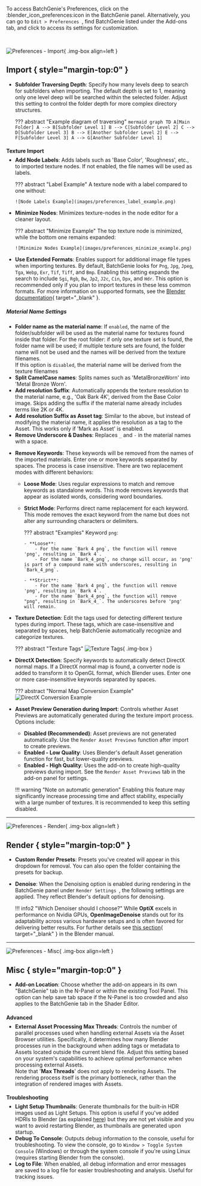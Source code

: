 To access BatchGenie's Preferences, click on the :blender_icon_preferences:icon in the BatchGenie panel. Alternatively, you can go to  `Edit > Preferences `, find BatchGenie listed under the Add-ons tab, and click to access its settings for customization.

<br>

![Preferences - Import](images/preferences_import.png){ .img-box align=left }

## Import { style="margin-top:0" }

  - **Subfolder Traversing Depth**: Specify how many levels deep to search for subfolders when importing. The default depth is set to 1, meaning only one level deep will be searched within the selected folder. Adjust this setting to control the folder depth for more complex directory structures.

    ??? abstract "Example diagram of traversing"
        ```mermaid
        graph TD
            A[Main Folder]
            A --> B[Subfolder Level 1]
            B --> C[Subfolder Level 2]
            C --> D[Subfolder Level 3]
            B --> E[Another Subfolder Level 2]
            E --> F[Subfolder Level 3]
            A --> G[Another Subfolder Level 1]
        ```
<h4 style="margin-bottom:-0.5em;">Texture Import</h4>

  - **Add Node Labels**: Adds labels such as 'Base Color', 'Roughness', etc., to imported texture nodes. If not enabled, the file names will be used as labels.

    ??? abstract "Label Example"
        A texture node with a label compared to one without:

        ![Node Labels Example](images/preferences_label_example.png)

  - **Minimize Nodes**: Minimizes texture-nodes in the node editor for a cleaner layout.

    ??? abstract "Minimize Example"
        The top texture node is minimized, while the bottom one remains expanded:

        ![Minimize Nodes Example](images/preferences_minimize_example.png)

  <div style="clear:both"></div>

  - **Use Extended Formats**: Enables support for additional image file types when importing textures. By default, BatchGenie looks for `Png`, `Jpg`, `Jpeg`, `Tga`, `Webp`, `Exr`, `Tif`, `Tiff`, and `Bmp`. Enabling this setting expands the search to include `Sgi`, `Rgb`, `Bw`, `Jp2`, `J2c`, `Cin`, `Dpx`, and `Hdr`. This option is recommended only if you plan to import textures in these less common formats. For more information on supported formats, see the [Blender documentation](https://docs.blender.org/manual/en/latest/files/media/image_formats.html){ target="_blank" }.

  <h5>Material Name Settings</h5>

  - **Folder name as the material name**: If `enabled`, the name of the folder/subfolder will be used as the material name for textures found inside that folder. For the root folder: if only one texture set is found, the folder name will be used; if multiple texture sets are found, the folder name will not be used and the names will be derived from the texture filenames.
  <br>If this option is `disabled`, the material name will be derived from the texture filenames
  - **Split CamelCase names**: Splits names such as 'MetalBronzeWorn' into 'Metal Bronze Worn'.
  - **Add resolution Suffix**: Automatically appends the texture resolution to the material name, e.g., 'Oak Bark 4K', derived from the Base Color image. Skips adding the suffix if the material name already includes terms like 2K or 4K.
  - **Add resolution Suffix as Asset tag**: Similar to the above, but instead of modifying the material name, it applies the resolution as a tag to the Asset. This works only if 'Mark as Asset' is enabled.
  - **Remove Underscore & Dashes**: Replaces `_` and `-` in the material names with a space.

  <div style="clear:both"></div>

  - **Remove Keywords**: These keywords will be removed from the names of the imported materials. Enter one or more keywords separated by spaces. The process is case insensitive. There are two replacement modes with different behaviors:

      - **Loose Mode**: Uses regular expressions to match and remove keywords as standalone words. This mode removes keywords that appear as isolated words, considering word boundaries.

      - **Strict Mode**: Performs direct name replacement for each keyword. This mode removes the exact keyword from the name but does not alter any surrounding characters or delimiters.

        ??? abstract "Examples"
            Keyword `png`:

            - **Loose**:
                - For the name `Bark 4 png`, the function will remove 'png', resulting in `Bark 4`.
                - For the name `Bark_4_png`, no change will occur, as 'png' is part of a compound name with underscores, resulting in `Bark_4_png`.

            - **Strict**:
                - For the name `Bark 4 png`, the function will remove 'png', resulting in `Bark 4`.
                - For the name `Bark_4_png`, the function will remove "png", resulting in `Bark_4_`. The underscores before 'png' will remain.

  - **Texture Detection**: Edit the tags used for detecting different texture types during import. These tags, which are case-insensitive and separated by spaces, help BatchGenie automatically recognize and categorize textures.

    ??? abstract "Texture Tags"
        ![Texture Tags](images/preferences_tags.png){ .img-box }


  - **DirectX Detection**: Specify keywords to automatically detect DirectX normal maps. If a DirectX normal map is found, a converter node is added to transform it to OpenGL format, which Blender uses. Enter one or more case-insensitive keywords separated by spaces.

    ??? abstract "Normal Map Conversion Example"
        ![DirectX Conversion Example](images/normal_conversion_example.png)

  - **Asset Preview Generation during Import**: Controls whether Asset Previews are automatically generated during the texture import process. Options include:
    - **Disabled (Recommended)**: Asset previews are not generated automatically. Use the `Render Asset Previews` function after import to create previews.
    - **Enabled - Low Quality**: Uses Blender's default Asset generation function for fast, but lower-quality previews.
    - **Enabled - High Quality**: Uses the add-on to create high-quality previews during import. See the `Render Asset Previews` tab in the add-on panel for settings.

    !!! warning "Note on automatic generation"
        Enabling this feature may significantly increase processing time and affect stability, especially with a large number of textures. It is recommended to keep this setting disabled.


---


![Preferences - Render](images/preferences_render.png){ .img-box align=left }

## Render { style="margin-top:0" }

- **Custom Render Presets**: Presets you've created will appear in this dropdown for removal. You can also open the folder containing the presets for backup.

- **Denoise**: When the Denoising option is enabled during rendering in the BatchGenie panel under  `Render Settings `, the following settings are applied. They reflect Blender's default options for denoising.

    !!! info2 "Which Denoiser should I choose?"
        While **OptiX** excels in performance on Nvidia GPUs, **OpenImageDenoise** stands out for its adaptability across various hardware setups and is often favored for delivering better results. For further details see [this section](https://docs.blender.org/manual/en/latest/render/cycles/render_settings/sampling.html#denoising){ target="_blank" } in the Blender manual.


---


![Preferences - Misc](images/preferences_misc.png){ .img-box align=left }

## Misc { style="margin-top:0" }

- **Add-on Location**: Choose whether the add-on appears in its own "BatchGenie" tab in the N-Panel or within the existing Tool Panel. This option can help save tab space if the N-Panel is too crowded and also applies to the BatchGenie tab in the Shader Editor.

<div style="clear:both"></div>

<h4 style="margin-bottom:-0.5em;">Advanced</h4>

- **External Asset Processing Max Threads**: Controls the number of parallel processes used when handling external Assets via the Asset Browser utilities. Specifically, it determines how many Blender processes run in the background when adding tags or metadata to Assets located outside the current blend file. Adjust this setting based on your system's capabilities to achieve optimal performance when processing external Assets. <br>Note that '**Max Threads**' does not apply to rendering Assets. The rendering process itself is the primary bottleneck, rather than the integration of rendered images with Assets.

<h4 style="margin-bottom:-0.5em;">Troubleshooting</h4>

- **Light Setup Thumbnails**: Generate thumbnails for the built-in HDR images used as Light Setups. This option is useful if you've added HDRIs to Blender (as explained [here](render.md#faq)) but they are not yet visible and you want to avoid restarting Blender, as thumbnails are generated upon startup.
- **Debug To Console**: Outputs debug information to the console, useful for troubleshooting. To view the console, go to `Window > Toggle System Console` (Windows) or through the system console if you're using Linux (requires starting Blender from the console).
- **Log to File**: When enabled, all debug information and error messages are saved to a log file for easier troubleshooting and analysis. Useful for tracking issues.